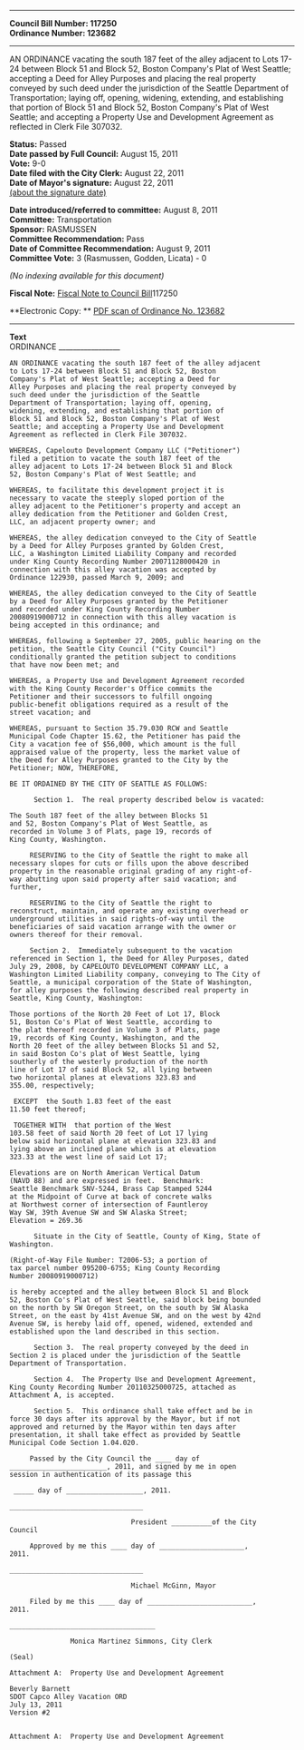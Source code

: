 * * * * *  
  
**Council Bill Number: [](#h0)[](#h2)117250**   
**Ordinance Number: 123682**  
  
* * * * *  
  
AN ORDINANCE vacating the south 187 feet of the alley adjacent to Lots 17-24 between Block 51 and Block 52, Boston Company's Plat of West Seattle; accepting a Deed for Alley Purposes and placing the real property conveyed by such deed under the jurisdiction of the Seattle Department of Transportation; laying off, opening, widening, extending, and establishing that portion of Block 51 and Block 52, Boston Company's Plat of West Seattle; and accepting a Property Use and Development Agreement as reflected in Clerk File 307032.  
  
**Status:** Passed   
**Date passed by Full Council:** August 15, 2011   
**Vote:** 9-0   
**Date filed with the City Clerk:** August 22, 2011   
**Date of Mayor's signature:** August 22, 2011   
[(about the signature date)](/~public/approvaldate.htm)   
  
  
**Date introduced/referred to committee:** August 8, 2011   
**Committee:** Transportation   
**Sponsor:** RASMUSSEN   
**Committee Recommendation:** Pass   
**Date of Committee Recommendation:** August 9, 2011   
**Committee Vote:** 3 (Rasmussen, Godden, Licata) - 0   
  
*(No indexing available for this document)*  
  
**Fiscal Note:** [Fiscal Note to Council Bill](http://clerk.seattle.gov/~public/fnote/117250.htm)[](#h1)[](#h3)117250  
  
**Electronic Copy: ** [PDF scan of Ordinance No. 123682](/~archives/Ordinances/Ord_123682.pdf)  
  
* * * * *  
  
**Text**  
    ORDINANCE _________________  
  
    AN ORDINANCE vacating the south 187 feet of the alley adjacent  
    to Lots 17-24 between Block 51 and Block 52, Boston  
    Company's Plat of West Seattle; accepting a Deed for  
    Alley Purposes and placing the real property conveyed by  
    such deed under the jurisdiction of the Seattle  
    Department of Transportation; laying off, opening,  
    widening, extending, and establishing that portion of  
    Block 51 and Block 52, Boston Company's Plat of West  
    Seattle; and accepting a Property Use and Development  
    Agreement as reflected in Clerk File 307032.  
  
    WHEREAS, Capelouto Development Company LLC ("Petitioner")  
    filed a petition to vacate the south 187 feet of the  
    alley adjacent to Lots 17-24 between Block 51 and Block  
    52, Boston Company's Plat of West Seattle; and  
  
    WHEREAS, to facilitate this development project it is  
    necessary to vacate the steeply sloped portion of the  
    alley adjacent to the Petitioner's property and accept an  
    alley dedication from the Petitioner and Golden Crest,  
    LLC, an adjacent property owner; and  
  
    WHEREAS, the alley dedication conveyed to the City of Seattle  
    by a Deed for Alley Purposes granted by Golden Crest,  
    LLC, a Washington Limited Liability Company and recorded  
    under King County Recording Number 20071128000420 in  
    connection with this alley vacation was accepted by  
    Ordinance 122930, passed March 9, 2009; and  
  
    WHEREAS, the alley dedication conveyed to the City of Seattle  
    by a Deed for Alley Purposes granted by the Petitioner  
    and recorded under King County Recording Number  
    20080919000712 in connection with this alley vacation is  
    being accepted in this ordinance; and  
  
    WHEREAS, following a September 27, 2005, public hearing on the  
    petition, the Seattle City Council ("City Council")  
    conditionally granted the petition subject to conditions  
    that have now been met; and  
  
    WHEREAS, a Property Use and Development Agreement recorded  
    with the King County Recorder's Office commits the  
    Petitioner and their successors to fulfill ongoing  
    public-benefit obligations required as a result of the  
    street vacation; and  
  
    WHEREAS, pursuant to Section 35.79.030 RCW and Seattle  
    Municipal Code Chapter 15.62, the Petitioner has paid the  
    City a vacation fee of $56,000, which amount is the full  
    appraised value of the property, less the market value of  
    the Deed for Alley Purposes granted to the City by the  
    Petitioner; NOW, THEREFORE,  
  
    BE IT ORDAINED BY THE CITY OF SEATTLE AS FOLLOWS:  
  
          Section 1.  The real property described below is vacated:  
  
    The South 187 feet of the alley between Blocks 51  
    and 52, Boston Company's Plat of West Seattle, as  
    recorded in Volume 3 of Plats, page 19, records of  
    King County, Washington.  
  
         RESERVING to the City of Seattle the right to make all  
    necessary slopes for cuts or fills upon the above described  
    property in the reasonable original grading of any right-of-  
    way abutting upon said property after said vacation; and  
    further,  
  
         RESERVING to the City of Seattle the right to  
    reconstruct, maintain, and operate any existing overhead or  
    underground utilities in said rights-of-way until the  
    beneficiaries of said vacation arrange with the owner or  
    owners thereof for their removal.  
  
         Section 2.  Immediately subsequent to the vacation  
    referenced in Section 1, the Deed for Alley Purposes, dated  
    July 29, 2008, by CAPELOUTO DEVELOPMENT COMPANY LLC, a  
    Washington Limited Liability company, conveying to The City of  
    Seattle, a municipal corporation of the State of Washington,  
    for alley purposes the following described real property in  
    Seattle, King County, Washington:  
  
    Those portions of the North 20 Feet of Lot 17, Block  
    51, Boston Co's Plat of West Seattle, according to  
    the plat thereof recorded in Volume 3 of Plats, page  
    19, records of King County, Washington, and the  
    North 20 feet of the alley between Blocks 51 and 52,  
    in said Boston Co's plat of West Seattle, lying  
    southerly of the westerly production of the north  
    line of Lot 17 of said Block 52, all lying between  
    two horizontal planes at elevations 323.83 and  
    355.00, respectively;  
  
     EXCEPT  the South 1.83 feet of the east  
    11.50 feet thereof;  
  
     TOGETHER WITH  that portion of the West  
    103.58 feet of said North 20 feet of Lot 17 lying  
    below said horizontal plane at elevation 323.83 and  
    lying above an inclined plane which is at elevation  
    323.33 at the west line of said Lot 17;  
  
    Elevations are on North American Vertical Datum  
    (NAVD 88) and are expressed in feet.  Benchmark:  
    Seattle Benchmark SNV-5244, Brass Cap Stamped 5244  
    at the Midpoint of Curve at back of concrete walks  
    at Northwest corner of intersection of Fauntleroy  
    Way SW, 39th Avenue SW and SW Alaska Street;  
    Elevation = 269.36  
  
          Situate in the City of Seattle, County of King, State of  
    Washington.  
  
    (Right-of-Way File Number: T2006-53; a portion of  
    tax parcel number 095200-6755; King County Recording  
    Number 20080919000712)  
  
    is hereby accepted and the alley between Block 51 and Block  
    52, Boston Co's Plat of West Seattle, said block being bounded  
    on the north by SW Oregon Street, on the south by SW Alaska  
    Street, on the east by 41st Avenue SW, and on the west by 42nd  
    Avenue SW, is hereby laid off, opened, widened, extended and  
    established upon the land described in this section.  
  
          Section 3.  The real property conveyed by the deed in  
    Section 2 is placed under the jurisdiction of the Seattle  
    Department of Transportation.  
  
          Section 4.  The Property Use and Development Agreement,  
    King County Recording Number 20110325000725, attached as  
    Attachment A, is accepted.  
  
          Section 5.  This ordinance shall take effect and be in  
    force 30 days after its approval by the Mayor, but if not  
    approved and returned by the Mayor within ten days after  
    presentation, it shall take effect as provided by Seattle  
    Municipal Code Section 1.04.020.  
  
         Passed by the City Council the ____ day of  
    ________________________, 2011, and signed by me in open  
    session in authentication of its passage this  
  
     _____ day of ___________________, 2011.  
  
    _________________________________  
  
                                  President __________of the City  
    Council  
  
         Approved by me this ____ day of _____________________,  
    2011.  
  
    _________________________________  
  
                                  Michael McGinn, Mayor  
  
         Filed by me this ____ day of __________________________,  
    2011.  
  
    ____________________________________  
  
                   Monica Martinez Simmons, City Clerk  
  
    (Seal)  
  
    Attachment A:  Property Use and Development Agreement  
  
    Beverly Barnett  
    SDOT Capco Alley Vacation ORD  
    July 13, 2011  
    Version #2  
  
  
    Attachment A:  Property Use and Development Agreement   
